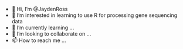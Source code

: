 - 👋 Hi, I’m @JaydenRoss
- 👀 I’m interested in learning to use R for processing gene sequencing data 
- 🌱 I’m currently learning ...
- 💞️ I’m looking to collaborate on ...
- 📫 How to reach me ...

<!---
JaydenRoss/JaydenRoss is a ✨ special ✨ repository because its `README.md` (this file) appears on your GitHub profile.
You can click the Preview link to take a look at your changes.
--->
